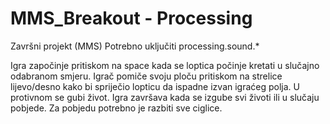 # MMS_Breakout - Processing
Završni projekt (MMS)
Potrebno uključiti processing.sound.*

Igra započinje pritiskom na space kada se loptica počinje kretati u slučajno odabranom smjeru.
Igrač pomiče svoju ploču pritiskom na strelice lijevo/desno kako bi spriječio lopticu da ispadne izvan igraćeg polja.
U protivnom se gubi život. 
Igra završava kada se izgube svi životi ili u slučaju pobjede.
Za pobjedu potrebno je razbiti sve ciglice.
